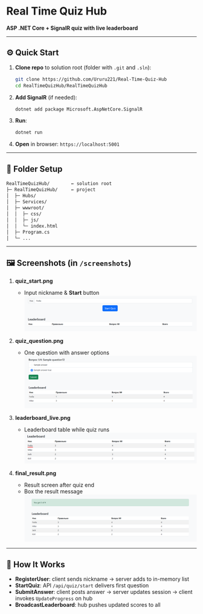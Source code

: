 # Real Time Quiz Hub

**ASP .NET Core + SignalR quiz with live leaderboard**

---

## ⚙️ Quick Start

1. **Clone repo** to solution root (folder with `.git` and `.sln`):

   ```bash
   git clone https://github.com/Ururu221/Real-Time-Quiz-Hub
   cd RealTimeQuizHub/RealTimeQuizHub
   ```
2. **Add SignalR** (if needed):

   ```bash
   dotnet add package Microsoft.AspNetCore.SignalR
   ```
3. **Run**:

   ```bash
   dotnet run
   ```
4. **Open** in browser: `https://localhost:5001`

---

## 📁 Folder Setup

```
RealTimeQuizHub/        ← solution root
├─ RealTimeQuizHub/     ← project
│  ├─ Hubs/
│  ├─ Services/
│  ├─ wwwroot/
│  │  ├─ css/
│  │  ├─ js/
│  │  └─ index.html
│  ├─ Program.cs
│  └─ ...

```

---

## 🖼️ Screenshots (in `/screenshots`)


1. **quiz\_start.png**

   * Input nickname & **Start** button
     ![quiz\_start](screenshots/quiz_start.png)

2. **quiz\_question.png**

   * One question with answer options
     ![quiz\_question](screenshots/quiz_question.png)

3. **leaderboard\_live.png**

   * Leaderboard table while quiz runs
     ![leaderboard\_live](screenshots/leaderboard_live.png)

4. **final\_result.png**

   * Result screen after quiz end
   * Box the result message
     ![final\_result](screenshots/final_result.png)


---

## 🔧 How It Works

* **RegisterUser**: client sends nickname → server adds to in-memory list
* **StartQuiz**: API `/api/quiz/start` delivers first question
* **SubmitAnswer**: client posts answer → server updates session → client invokes `UpdateProgress` on hub
* **BroadcastLeaderboard**: hub pushes updated scores to all

